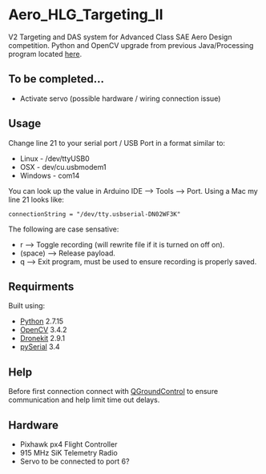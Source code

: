 # Aero_HLG_Targeting_II
V2 Targeting and DAS system for Advanced Class SAE Aero Design competition. Python and OpenCV upgrade from previous Java/Processing program located [here](https://github.com/MarkSherstan/Aero_HLG_2018_DAS).

## To be completed...
* Activate servo (possible hardware / wiring connection issue)

## Usage
Change line 21 to your serial port / USB Port in a format similar to:
* Linux - /dev/ttyUSB0
* OSX - dev/cu.usbmodem1
* Windows - com14

You can look up the value in Arduino IDE --> Tools --> Port. Using a Mac my line 21 looks like:

```
connectionString = "/dev/tty.usbserial-DN02WF3K"
```

The following are case sensative:
* r --> Toggle recording (will rewrite file if it is turned on off on).
* (space) --> Release payload.
* q --> Exit program, must be used to ensure recording is properly saved.

## Requirments
Built using:
* [Python](https://www.python.org) 2.7.15
* [OpenCV](https://opencv.org) 3.4.2
* [Dronekit](http://python.dronekit.io) 2.9.1
* [pySerial](https://pypi.org/project/pyserial/) 3.4

## Help
Before first connection connect with [QGroundControl](http://qgroundcontrol.com) to ensure communication and help limit time out delays. 

## Hardware
* Pixhawk px4 Flight Controller
* 915 MHz SiK Telemetry Radio
* Servo to be connected to port 6?
